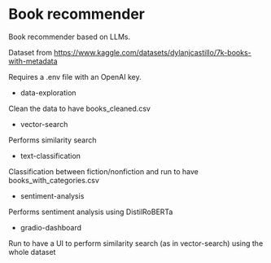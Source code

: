 # Book recommender

Book recommender based on LLMs.

Dataset from https://www.kaggle.com/datasets/dylanjcastillo/7k-books-with-metadata

Requires a .env file with an OpenAI key.

* data-exploration

Clean the data to have books_cleaned.csv

* vector-search

Performs similarity search 

* text-classification

Classification between fiction/nonfiction and run to have books_with_categories.csv

* sentiment-analysis

Performs sentiment analysis using DistilRoBERTa

* gradio-dashboard

Run to have a UI to perform similarity search (as in vector-search) using the whole dataset

